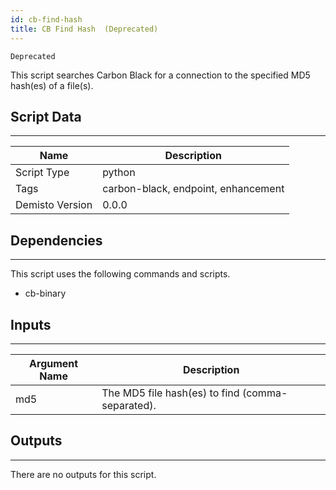 ```yaml
---
id: cb-find-hash
title: CB Find Hash  (Deprecated)
---
```


`Deprecated`

This script searches Carbon Black for a connection to the specified MD5 hash(es) of a file(s).

## Script Data
---

| **Name** | **Description** |
| --- | --- |
| Script Type | python |
| Tags | carbon-black, endpoint, enhancement |
| Demisto Version | 0.0.0 |

## Dependencies
---
This script uses the following commands and scripts.
* cb-binary

## Inputs
---

| **Argument Name** | **Description** |
| --- | --- |
| md5 | The MD5 file hash(es) to find (comma-separated). |

## Outputs
---
There are no outputs for this script. 
